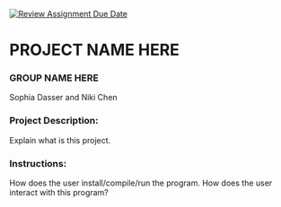 [![Review Assignment Due Date](https://classroom.github.com/assets/deadline-readme-button-24ddc0f5d75046c5622901739e7c5dd533143b0c8e959d652212380cedb1ea36.svg)](https://classroom.github.com/a/SQs7pKlr)
# PROJECT NAME HERE

### GROUP NAME HERE

Sophia Dasser and Niki Chen

### Project Description:

Explain what is this project.
  
### Instructions:

How does the user install/compile/run the program.
How does the user interact with this program?
